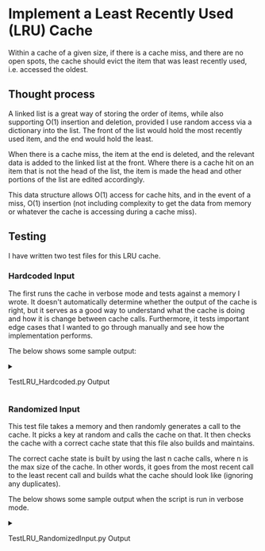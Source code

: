 # Implement a Least Recently Used (LRU) Cache

Within a cache of a given size, if there is a cache miss, and there are no open spots, the cache should evict the item that was least recently used, i.e. accessed the oldest.

## Thought process

A linked list is a great way of storing the order of items, while also supporting O(1) insertion and deletion, provided I use random access via a dictionary into the list. The front of the list would hold the most recently used item, and the end would hold the least.

When there is a cache miss, the item at the end is deleted, and the relevant data is added to the linked list at the front. Where there is a cache hit on an item that is not the head of the list, the item is made the head and other portions of the list are edited accordingly.

This data structure allows O(1) access for cache hits, and in the event of a miss, O(1) insertion (not including complexity to get the data from memory or whatever the cache is accessing during a cache miss).

## Testing

I have written two test files for this LRU cache. 

### Hardcoded Input

The first runs the cache in verbose mode and tests against a memory I wrote. It doesn't automatically determine whether the output of the cache is right, but it serves as a good way to understand what the cache is doing and how it is change between cache calls. Furthermore, it tests important edge cases that I wanted to go through manually and see how the implementation performs.

The below shows some sample output:

<details>
	<summary>
		<p>
			TestLRU_Hardcoded.py Output
		</p>
	</summary>
<p>
	```

	$ python TestLRU_HardcodedInput.py
	Command: get( Apple )
	Cache miss on:  ('Apple', 2)
	('Apple', 2) ->

	Command: get( Apple )
	Cache hit on:  ('Apple', 2)
	('Apple', 2) ->

	Command: get( Grape )
	Cache miss on:  ('Grape', 5)
	('Grape', 5) -> ('Apple', 2) ->

	Command: get( Pea )
	Cache miss on:  ('Pea', 1)
	('Pea', 1) -> ('Grape', 5) -> ('Apple', 2) ->

	Command: get( Apple )
	Cache hit on:  ('Apple', 2)
	('Apple', 2) -> ('Pea', 1) -> ('Grape', 5) ->

	Command: get( Mango )
	Cache miss on:  ('Mango', 6)
	('Mango', 6) -> ('Apple', 2) -> ('Pea', 1) ->

	Command: get( Kiwi )
	Cache miss on:  ('Kiwi', 4)
	('Kiwi', 4) -> ('Mango', 6) -> ('Apple', 2) ->

	Command: get( Apple )
	Cache hit on:  ('Apple', 2)
	('Apple', 2) -> ('Kiwi', 4) -> ('Mango', 6) ->

	Command: get( Mango )
	Cache hit on:  ('Mango', 6)
	('Mango', 6) -> ('Apple', 2) -> ('Kiwi', 4) ->

	Command: get( Apple )
	Cache hit on:  ('Apple', 2)
	('Apple', 2) -> ('Mango', 6) -> ('Kiwi', 4) ->

	Command: get( Pea )
	Cache miss on:  ('Pea', 1)
	('Pea', 1) -> ('Apple', 2) -> ('Mango', 6) ->

	```

</p>
</details>

### Randomized Input

This test file takes a memory and then randomly generates a call to the cache. It picks a key at random and calls the cache on that. It then checks the cache with a correct cache state that this file also builds and maintains. 

The correct cache state is built by using the last n cache calls, where n is the max size of the cache. In other words, it goes from the most recent call to the least recent call and builds what the cache should look like (ignoring any duplicates).

The below shows some sample output when the script is run in verbose mode.

<details>
	<summary>
		<p>
			TestLRU_RandomizedInput.py Output
		</p>
	</summary>
	```

		$ python TestLRU_RandomizedInput.py
		Command: get( Grape )
		Correct State:   [('Grape', 5)]
		Returned State:  [('Grape', 5)]

		Command: get( Mango )
		Correct State:   [('Mango', 6), ('Grape', 5)]
		Returned State:  [('Mango', 6), ('Grape', 5)]

		Command: get( Starfruit )
		Correct State:   [('Starfruit', 3), ('Mango', 6), ('Grape', 5)]
		Returned State:  [('Starfruit', 3), ('Mango', 6), ('Grape', 5)]

		Command: get( Grape )
		Correct State:   [('Grape', 5), ('Starfruit', 3), ('Mango', 6)]
		Returned State:  [('Grape', 5), ('Starfruit', 3), ('Mango', 6)]

		Command: get( Peach )
		Correct State:   [('Peach', 4), ('Grape', 5), ('Starfruit', 3)]
		Returned State:  [('Peach', 4), ('Grape', 5), ('Starfruit', 3)]

		Command: get( Apple )
		Correct State:   [('Apple', 2), ('Peach', 4), ('Grape', 5)]
		Returned State:  [('Apple', 2), ('Peach', 4), ('Grape', 5)]

		Command: get( Kiwi )
		Correct State:   [('Kiwi', 4), ('Apple', 2), ('Peach', 4)]
		Returned State:  [('Kiwi', 4), ('Apple', 2), ('Peach', 4)]

		Command: get( Apple )
		Correct State:   [('Apple', 2), ('Kiwi', 4), ('Peach', 4)]
		Returned State:  [('Apple', 2), ('Kiwi', 4), ('Peach', 4)]

		Command: get( Orange )
		Correct State:   [('Orange', 5), ('Apple', 2), ('Kiwi', 4)]
		Returned State:  [('Orange', 5), ('Apple', 2), ('Kiwi', 4)]

		Command: get( Starfruit )
		Correct State:   [('Starfruit', 3), ('Orange', 5), ('Apple', 2)]
		Returned State:  [('Starfruit', 3), ('Orange', 5), ('Apple', 2)]

		Passed all randomized tests!

	```
</details>